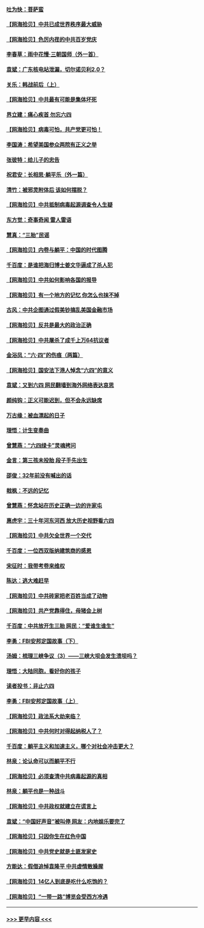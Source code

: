 #### [吐为快：菩萨蛮](../pages/nsc993/n13030033.md?t=06190001) 
#### [【网海拾贝】中共已成世界秩序最大威胁](../pages/nsc993/n13028138.md?t=06190001) 
#### [【网海拾贝】色厉内荏的中共百岁党庆](../pages/nsc993/n13025582.md?t=06190001) 
#### [李春草：雨中花慢‧三朝国师（外一首）](../pages/nsc993/n13025567.md?t=06190001) 
#### [袁斌：广东核电站泄漏，切尔诺贝利2.0？](../pages/nsc993/n13025475.md?t=06190001) 
#### [关乐：韩战前后（上）](../pages/nsc993/n13025387.md?t=06190001) 
#### [【网海拾贝】中共最有可能是集体坏死](../pages/nsc993/n13023101.md?t=06190001) 
#### [界立建：痛心疾首 勿忘六四](../pages/nsc993/n13022339.md?t=06190001) 
#### [【网海拾贝】病毒可怕，共产党更可怕！](../pages/nsc993/n13020728.md?t=06190001) 
#### [李国涛：希望美国参众两院有正义之举](../pages/nsc993/n13020674.md?t=06190001) 
#### [张彼特：给儿子的忠告](../pages/nsc993/n13018934.md?t=06190001) 
#### [祝君安：长相思‧躺平乐（外一篇）](../pages/nsc993/n13018923.md?t=06190001) 
#### [清竹：被邪灵附体后 该如何摆脱？](../pages/nsc993/n13018877.md?t=06190001) 
#### [【网海拾贝】中共抵制病毒起源调查令人生疑](../pages/nsc993/n13017785.md?t=06190001) 
#### [东方觉：奇事奇闻 雷人雷语](../pages/nsc993/n13017577.md?t=06190001) 
#### [慧真：“三胎”民谣](../pages/nsc993/n13017394.md?t=06190001) 
#### [【网海拾贝】内卷与躺平：中国的时代图腾](../pages/nsc993/n13016128.md?t=06190001) 
#### [千百度：是谁把海归博士姜文华逼成了杀人犯](../pages/nsc993/n13015218.md?t=06190001) 
#### [【网海拾贝】中共如何影响各国的报导](../pages/nsc993/n13012599.md?t=06190001) 
#### [【网海拾贝】有一个地方的记忆 你怎么也抹不掉](../pages/nsc993/n13009802.md?t=06190001) 
#### [古风：中共企图通过假美钞搞乱美国金融市场](../pages/nsc993/n13009626.md?t=06190001) 
#### [【网海拾贝】反共是最大的政治正确](../pages/nsc993/n13007051.md?t=06190001) 
#### [【网海拾贝】中共屠杀了成千上万64抗议者](../pages/nsc993/n13002713.md?t=06190001) 
#### [金浴凤：“六·四”的伤痕（两篇）](../pages/nsc993/n13001719.md?t=06190001) 
#### [【网海拾贝】国安法下港人悼念“六四”的意义](../pages/nsc993/n13001039.md?t=06190001) 
#### [袁斌：又到六四 网民翻墙到海外网络表达哀思](../pages/nsc993/n13000995.md?t=06190001) 
#### [颜纯钩：正义可能迟到，但不会永远缺席](../pages/nsc993/n13000920.md?t=06190001) 
#### [万古缘：被血漂起的日子](../pages/nsc993/n13000914.md?t=06190001) 
#### [理悟：计生变奏曲](../pages/nsc993/n13000414.md?t=06190001) 
#### [曾慧燕：“六四绿卡”灵魂拷问](../pages/nsc993/n13000277.md?t=06190001) 
#### [金言：第三孩未投胎 段子手先出生](../pages/nsc993/n13000215.md?t=06190001) 
#### [邵俊：32年前没有喊出的话](../pages/nsc993/n13000181.md?t=06190001) 
#### [戟枫：不远的记忆](../pages/nsc993/n13000121.md?t=06190001) 
#### [曾慧燕：怀念站在历史正确一边的许家屯](../pages/nsc993/n13000073.md?t=06190001) 
#### [惠虎宇：三十年河东河西 放大历史视野看六四](../pages/nsc993/n13000018.md?t=06190001) 
#### [【网海拾贝】中共欠全世界一个交代](../pages/nsc993/n12998706.md?t=06190001) 
#### [千百度：一位西双版纳建筑商的感恩](../pages/nsc993/n12998487.md?t=06190001) 
#### [宋征时：我带考卷来维权](../pages/nsc993/n12994088.md?t=06190001) 
#### [陈达：逃大难赶早](../pages/nsc993/n12993569.md?t=06190001) 
#### [【网海拾贝】中共砖家把老百姓当成了动物](../pages/nsc993/n12993483.md?t=06190001) 
#### [【网海拾贝】共产党靠得住，母猪会上树](../pages/nsc993/n12990730.md?t=06190001) 
#### [千百度：中共放开生三胎 网民：“爱谁生谁生”](../pages/nsc993/n12990644.md?t=06190001) 
#### [李勇：FBI安邦定国故事（下）](../pages/nsc993/n12987854.md?t=06190001) 
#### [汤姆：梳理三峡争议（3）——三峡大坝会发生溃坝吗？](../pages/nsc993/n12989806.md?t=06190001) 
#### [理悟：大陆同胞，看好你的孩子](../pages/nsc993/n12989778.md?t=06190001) 
#### [读者投书：非止六四](../pages/nsc993/n12989673.md?t=06190001) 
#### [李勇：FBI安邦定国故事（上）](../pages/nsc993/n12987749.md?t=06190001) 
#### [【网海拾贝】政法系大劫来临？](../pages/nsc993/n12987596.md?t=06190001) 
#### [【网海拾贝】中共何时对得起纳税人了？](../pages/nsc993/n12985578.md?t=06190001) 
#### [千百度：躺平主义和加速主义，哪个对社会冲击更大？](../pages/nsc993/n12985512.md?t=06190001) 
#### [林泉：论认命可以而躺平不行](../pages/nsc993/n12985505.md?t=06190001) 
#### [【网海拾贝】必须查清中共病毒起源的真相](../pages/nsc993/n12984276.md?t=06190001) 
#### [林泉：躺平也是一种战斗](../pages/nsc993/n12984194.md?t=06190001) 
#### [【网海拾贝】中共政权就建立在谎言上](../pages/nsc993/n12981880.md?t=06190001) 
#### [袁斌：“中国好声音”被叫停 网友：内地娱乐要完了](../pages/nsc993/n12981826.md?t=06190001) 
#### [【网海拾贝】只因你生在红色中国](../pages/nsc993/n12979096.md?t=06190001) 
#### [【网海拾贝】中共党史就是土匪发家史](../pages/nsc993/n12976478.md?t=06190001) 
#### [方能达：假借追悼袁隆平 中共虚情散臊腥](../pages/nsc993/n12976396.md?t=06190001) 
#### [【网海拾贝】14亿人到底是吃什么吃饱的？](../pages/nsc993/n12974125.md?t=06190001) 
#### [【网海拾贝】“一带一路”博览会受西方冷遇](../pages/nsc993/n12971787.md?t=06190001) 

----
#### [ >>> 更早内容 <<< ](../indexes/nsc993-earlier.md)
